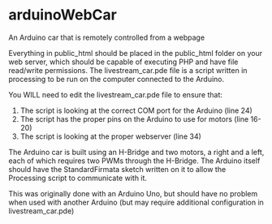 arduinoWebCar
=============

An Arduino car that is remotely controlled from a webpage

Everything in public_html should be placed in the public_html folder on your web server, which should be capable of executing PHP and have file read/write permissions. The livestream_car.pde file is a script written in processing to be run on the computer connected to the Arduino.


You WILL need to edit the livestream_car.pde file to ensure that:

1. The script is looking at the correct COM port for the Arduino (line 24)
2. The script has the proper pins on the Arduino to use for motors (line 16-20)
3. The script is looking at the proper webserver (line 34)


The Arduino car is built using an H-Bridge and two motors, a right and a left, each of which requires two PWMs through the H-Bridge. The Arduino itself should have the StandardFirmata sketch written on it to allow the Processing script to communicate with it.

This was originally done with an Arduino Uno, but should have no problem when used with another Arduino (but may require additional configuration in livestream_car.pde)
